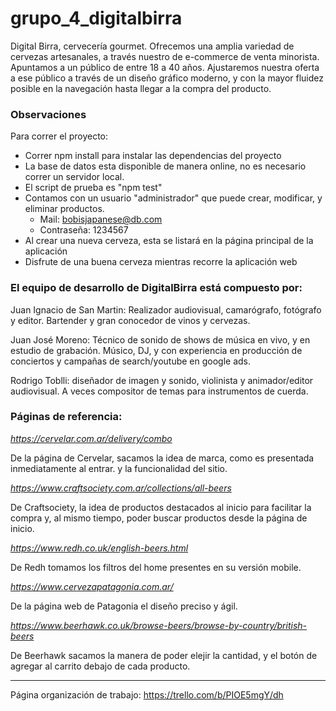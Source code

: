 # grupo_4_digitalbirra

Digital Birra, cervecería gourmet. 
Ofrecemos una amplia variedad de cervezas artesanales, a través nuestro de e-commerce de venta minorista.
Apuntamos a un público de entre 18 a 40 años.
Ajustaremos nuestra oferta a ese público a través de un diseño gráfico moderno, y con la mayor fluidez posible en la navegación hasta llegar a la compra del producto.

### Observaciones

Para correr el proyecto:
- Correr npm install para instalar las dependencias del proyecto
- La base de datos esta disponible de manera online, no es necesario correr un servidor local.
- El script de prueba es "npm test"
- Contamos con un usuario "administrador" que puede crear, modificar, y eliminar productos.
     - Mail: bobisjapanese@db.com
     - Contraseña: 1234567
- Al crear una nueva cerveza, esta se listará en la página principal de la aplicación
- Disfrute de una buena cerveza mientras recorre la aplicación web

### El equipo de desarrollo de DigitalBirra está compuesto por:

Juan Ignacio de San Martin: Realizador audiovisual, camarógrafo, fotógrafo y editor. Bartender y gran conocedor de vinos y cervezas.

Juan José Moreno: Técnico de sonido de shows de música en vivo, y en estudio de grabación. Músico, DJ, y con experiencia en producción de conciertos y campañas de search/youtube en google ads.

Rodrigo Toblli: diseñador de imagen y sonido, violinista y animador/editor audiovisual. A veces compositor de temas para instrumentos de cuerda. 

### Páginas de referencia:

*https://cervelar.com.ar/delivery/combo*

De la página de Cervelar, sacamos la idea de marca, como es presentada inmediatamente al entrar. y la funcionalidad del sitio.

*https://www.craftsociety.com.ar/collections/all-beers*

De Craftsociety, la idea de productos destacados al inicio para facilitar la compra y, al mismo tiempo, poder buscar productos desde la página de inicio.

*https://www.redh.co.uk/english-beers.html*

De Redh tomamos los filtros del home presentes en su versión mobile.

*https://www.cervezapatagonia.com.ar/*

De la página web de Patagonia el diseño preciso y ágil.

*https://www.beerhawk.co.uk/browse-beers/browse-by-country/british-beers*

De Beerhawk sacamos la manera de poder elejir la cantidad, y el botón de agregar al carrito debajo de cada producto.


-----------------------------------------------------------------------------

Página organización de trabajo:
https://trello.com/b/PIOE5mgY/dh
